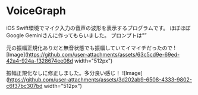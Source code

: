# VoiceGraph

iOS Swift環境でマイク入力の音声の波形を表示するプログラムです。
ほぼほぼGoogle Geminiさんに作ってもらいました。
プロンプトは””

元の振幅正規化ありだと無音状態でも振幅していてイマイチだったので
![Image](https://github.com/user-attachments/assets/63c5cd9e-69ed-42a4-924a-f328674ee08d width="512px")

振幅正規化なしに修正しました。多分良い感じ！
![Image](https://github.com/user-attachments/assets/3d202ab9-6508-4333-9802-c6f37bc307bd width="512px")
